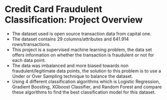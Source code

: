 # Credit Card Fraudulent Classification: Project Overview
* The dataset used is open source transaction data from capital one.
* The dataset contains 29 columns/attributes and 641.914 rows/transactions.
* This project is a supervised machine learning problem, the data set offers information on whether the transaction is fraudulent or not for each data point.
* The data was imbalanced and more biased towards non fraudulent/legitimate data points, the solution to this problem is to use a Under or Over Sampling technique to balance the dataset.
* Using 4 different classification algorithms which is Logistic Regression, Gradient Boosting, XGboost Classifier, and Random Forest and compare these algorithms to find the best classification model for this dataset.


